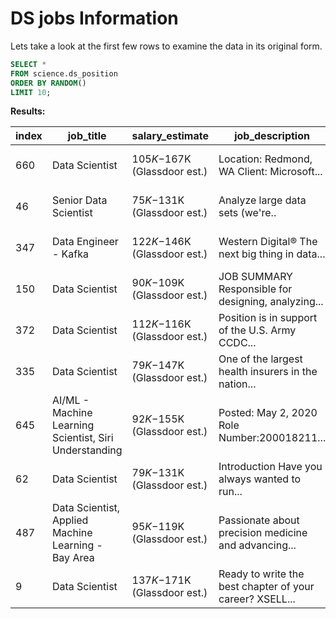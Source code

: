 # DS jobs Information

Lets take a look at the first few rows to examine the data in its original form.

````sql
SELECT *
FROM science.ds_position
ORDER BY RANDOM()
LIMIT 10;
````

**Results:**

|index|job_title|salary_estimate|job_description|rating|company_name|location|headquarters|size|founded|type_ownership|industry|sector|revenue|competitors|
|-----|---------|---------------|---------------|------|------------|--------|------------|----|-------|--------------|--------|------|-------|-----------|
|660|Data Scientist|$105K-$167K (Glassdoor est.)|Location: Redmond, WA Client: Microsoft...|-1|Pactera Edge|Redmond, WA|-1|1001 to 5000 employees|1993|Nonprofit Organization|Insurance Carriers|Insurance|Unknown / Non-Applicable|EmblemHealth, UnitedHealth Group, Aetna|
|46|Senior Data Scientist|$75K-$131K (Glassdoor est.)|Analyze large data sets (we're..|4.8|Klaviyo 4.8|Boston, MA|Boston, MA|1001 to 5000 employees|1993|Nonprofit Organization|Insurance Carriers|Insurance|Unknown / Non-Applicable|EmblemHealth, UnitedHealth Group, Aetna|
|347|Data Engineer - Kafka|$122K-$146K (Glassdoor est.)|Western Digital® The next big thing in data...|3.5|Western Digital 3.5|San Jose, CA|San Jose, CA|1001 to 5000 employees|1993|Nonprofit Organization|Insurance Carriers|Insurance|Unknown / Non-Applicable|EmblemHealth, UnitedHealth Group, Aetna|
|150|Data Scientist|$90K-$109K (Glassdoor est.)|JOB SUMMARY Responsible for designing, analyzing...|2.9|SPECTRUM 2.9|Maryland Heights, MO|Stamford, CT|1001 to 5000 employees|1993|Nonprofit Organization|Insurance Carriers|Insurance|Unknown / Non-Applicable|EmblemHealth, UnitedHealth Group, Aetna|
|372|Data Scientist|$112K-$116K (Glassdoor est.)|Position is in support of the U.S. Army CCDC...|3.2|Perspecta 3.2|Adelphi, MD|Chantilly, VA|1001 to 5000 employees|1993|Nonprofit Organization|Insurance Carriers|Insurance|Unknown / Non-Applicable|EmblemHealth, UnitedHealth Group, Aetna|
|335|Data Scientist|$79K-$147K (Glassdoor est.)|One of the largest health insurers in the nation...|3.4|Solving IT International Inc 3.4|Chicago, IL|Chicago, IL|1001 to 5000 employees|1993|Nonprofit Organization|Insurance Carriers|Insurance|Unknown / Non-Applicable|EmblemHealth, UnitedHealth Group, Aetna|
|645|AI/ML - Machine Learning Scientist, Siri Understanding|$92K-$155K (Glassdoor est.)|Posted: May 2, 2020 Role Number:200018211...|4.1|Apple 4.1|Santa Clara, CA|Cupertino, CA|1001 to 5000 employees|1993|Nonprofit Organization|Insurance Carriers|Insurance|Unknown / Non-Applicable|EmblemHealth, UnitedHealth Group, Aetna|
|62|Data Scientist|$79K-$131K (Glassdoor est.)|Introduction Have you always wanted to run...|3.5|iRobot 3.5|Bedford, MA|Bedford, MA|1001 to 5000 employees|1993|Nonprofit Organization|Insurance Carriers|Insurance|Unknown / Non-Applicable|EmblemHealth, UnitedHealth Group, Aetna|
|487|Data Scientist, Applied Machine Learning - Bay Area|$95K-$119K (Glassdoor est.)|Passionate about precision medicine and advancing...|3.3|Tempus Labs 3.3|Redwood City, CA|Chicago, IL|1001 to 5000 employees|1993|Nonprofit Organization|Insurance Carriers|Insurance|Unknown / Non-Applicable|EmblemHealth, UnitedHealth Group, Aetna|
|9|Data Scientist|$137K-$171K (Glassdoor est.)|Ready to write the best chapter of your career? XSELL...|3.6|XSELL Technologies 3.6|Chicago, IL|Chicago, IL|1001 to 5000 employees|1993|Nonprofit Organization|Insurance Carriers|Insurance|Unknown / Non-Applicable|EmblemHealth, UnitedHealth Group, Aetna|



